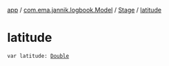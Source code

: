 [app](../../index.md) / [com.ema.jannik.logbook.Model](../index.md) / [Stage](index.md) / [latitude](./latitude.md)

# latitude

`var latitude: `[`Double`](https://kotlinlang.org/api/latest/jvm/stdlib/kotlin/-double/index.html)